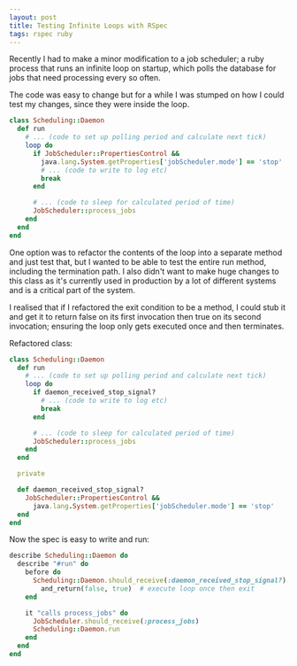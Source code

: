 ```yaml
---
layout: post
title: Testing Infinite Loops with RSpec
tags: rspec ruby
---
```


Recently I had to make a minor modification to a job scheduler; a ruby process that runs an infinite loop on startup, which polls the database for jobs that need processing every so often.

The code was easy to change but for a while I was stumped on how I could test my changes, since they were inside the loop.

```ruby
class Scheduling::Daemon
  def run
    # ... (code to set up polling period and calculate next tick)
    loop do
      if JobScheduler::PropertiesControl &&
	    java.lang.System.getProperties['jobScheduler.mode'] == 'stop'
		# ... (code to write to log etc)
        break
      end

      # ... (code to sleep for calculated period of time)
      JobScheduler::process_jobs
    end
  end
end
```

One option was to refactor the contents of the loop into a separate method and just test that, but I wanted to be able to test the entire run method, including the termination path. I also didn't want to make huge changes to this class as it's currently used in production by a lot of different systems and is a critical part of the system.

I realised that if I refactored the exit condition to be a method, I could stub it and get it to return false on its first invocation then true on its second invocation; ensuring the loop only gets executed once and then terminates.

Refactored class:

```ruby
class Scheduling::Daemon
  def run
    # ... (code to set up polling period and calculate next tick)
    loop do
      if daemon_received_stop_signal?
   		# ... (code to write to log etc)
        break
	  end

      # ... (code to sleep for calculated period of time)
      JobScheduler::process_jobs
    end
  end

  private

  def daemon_received_stop_signal?
    JobScheduler::PropertiesControl &&
	  java.lang.System.getProperties['jobScheduler.mode'] == 'stop'
  end
end
```

Now the spec is easy to write and run:

```ruby
describe Scheduling::Daemon do
  describe "#run" do
    before do
      Scheduling::Daemon.should_receive(:daemon_received_stop_signal?).
        and_return(false, true)  # execute loop once then exit
	end

    it "calls process_jobs" do
      JobScheduler.should_receive(:process_jobs)
      Scheduling::Daemon.run
    end
  end
end
```
